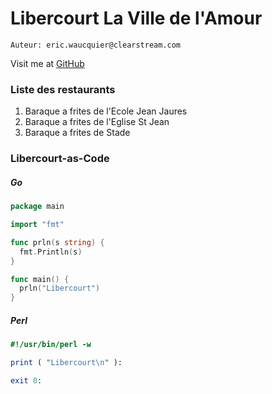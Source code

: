 # Libercourt La Ville de l'Amour

`Auteur: eric.waucquier@clearstream.com`

Visit me at [GitHub](https://github.com/ewaucq)

### Liste des restaurants
1. Baraque a frites de l'Ecole Jean Jaures
1. Baraque a frites de l'Eglise St Jean
1. Baraque a frites de Stade

### Libercourt-as-Code

##### Go
```Go
package main

import "fmt"

func prln(s string) {
  fmt.Println(s)
}

func main() {
  prln("Libercourt")
}
```

##### Perl
```Perl
#!/usr/bin/perl -w

print ( "Libercourt\n" ):

exit 0:
```
